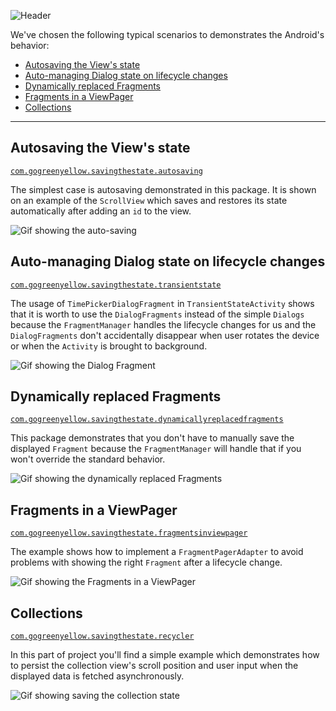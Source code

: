 ![Header](http://gogreenyellow.com/github/saving-restoring-state/h_save_the_state.png)

We've chosen the following typical scenarios to demonstrates the Android's behavior:
 - [Autosaving the View's state](https://github.com/gogreenyellow/SavingTheState#autosaving-the-views-state)
 - [Auto-managing Dialog state on lifecycle changes](https://github.com/gogreenyellow/SavingTheState#auto-managing-dialog-state-on-lifecycle-changes)
 - [Dynamically replaced Fragments](https://github.com/gogreenyellow/SavingTheState#dynamically-replaced-fragments)
 - [Fragments in a ViewPager](https://github.com/gogreenyellow/SavingTheState#fragments-in-a-viewpager)
 - [Collections](https://github.com/gogreenyellow/SavingTheState#collections)

---

## Autosaving the View's state 
[`com.gogreenyellow.savingthestate.autosaving`](https://github.com/gogreenyellow/SavingTheState/tree/master/app/src/main/java/com/gogreenyellow/savingthestate/autosaving)

The simplest case is autosaving demonstrated in this package.
It is shown on an example of the `ScrollView` which saves and restores its state automatically after adding an `id` to the 
view.


![Gif showing the auto-saving](http://gogreenyellow.com/github/saving-restoring-state/autosaving_W_opt.gif)  
  
  
## Auto-managing Dialog state on lifecycle changes
[`com.gogreenyellow.savingthestate.transientstate`](https://github.com/gogreenyellow/SavingTheState/tree/master/app/src/main/java/com/gogreenyellow/savingthestate/transientstate)

The usage of `TimePickerDialogFragment` in `TransientStateActivity` shows that it is worth to
use the `DialogFragments` instead of the simple `Dialogs` because the `FragmentManager` handles the 
lifecycle changes for us and the `DialogFragments` don't accidentally disappear when user rotates
the device or when the `Activity` is brought to background.


![Gif showing the Dialog Fragment](http://gogreenyellow.com/github/saving-restoring-state/dialog_W_opt.gif)


## Dynamically replaced Fragments
[`com.gogreenyellow.savingthestate.dynamicallyreplacedfragments`](https://github.com/gogreenyellow/SavingTheState/tree/master/app/src/main/java/com/gogreenyellow/savingthestate/dynamicallyreplacedfragments)

This package demonstrates that you 
don't have to manually save the displayed `Fragment` because the `FragmentManager` will handle that 
if you won't override the standard behavior. 


![Gif showing the dynamically replaced Fragments](http://gogreenyellow.com/github/saving-restoring-state/replaced_W_opt.gif)


## Fragments in a ViewPager
[`com.gogreenyellow.savingthestate.fragmentsinviewpager`](https://github.com/gogreenyellow/SavingTheState/tree/master/app/src/main/java/com/gogreenyellow/savingthestate/fragmentsinviewpager)

The example shows how to implement a `FragmentPagerAdapter` to avoid problems with showing the right `Fragment` after a lifecycle change.  


![Gif showing the Fragments in a ViewPager](http://gogreenyellow.com/github/saving-restoring-state/viewpager_W_opt.gif)


## Collections 
[`com.gogreenyellow.savingthestate.recycler`](https://github.com/gogreenyellow/SavingTheState/tree/master/app/src/main/java/com/gogreenyellow/savingthestate/recycler)

In this part of project you'll find a simple example which demonstrates how to persist the collection view's scroll position and user 
input when the displayed data is fetched asynchronously.


![Gif showing saving the collection state](http://gogreenyellow.com/github/saving-restoring-state/collection_W_opt.gif)
